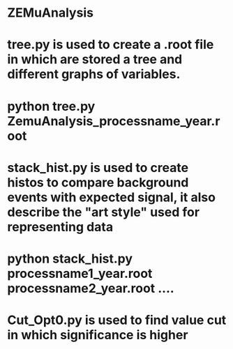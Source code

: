 # ZEMuAnalysis
# tree.py is used to create a .root file in which are stored a tree and different graphs of variables.
# python tree.py ZemuAnalysis_processname_year.root

# stack_hist.py is used to create histos to compare background events with expected signal, it also describe the "art style" used for representing data
# python stack_hist.py processname1_year.root processname2_year.root ....

# Cut_Opt0.py is used to find value cut in which significance is higher 
